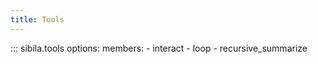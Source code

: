 ```yaml
---
title: Tools
---
```


::: sibila.tools
    options:
        members:
            - interact
            - loop
            - recursive_summarize

